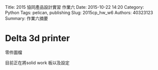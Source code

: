 Title: 2015 協同產品設計實習 作業六
Date: 2015-10-22 14:20
Category: Python
Tags: pelican, publishing
Slug: 2015cp_hw_w6
Authors: 40323123
Summary: 作業六摘要


Delta 3d printer 
============

零件圖檔

目前正在將solid work 板以及設定